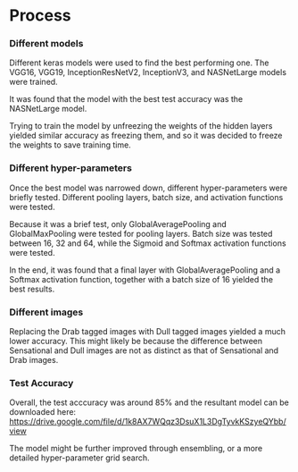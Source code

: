 # Process
### Different models
Different keras models were used to find the best performing one. The VGG16, VGG19, InceptionResNetV2, InceptionV3, and NASNetLarge models were trained.

It was found that the model with the best test accuracy was the NASNetLarge model.

Trying to train the model by unfreezing the weights of the hidden layers yielded similar accuracy as freezing them, and so it was decided to freeze the weights to save training time.

### Different hyper-parameters
Once the best model was narrowed down, different hyper-parameters were briefly tested. Different pooling layers, batch size, and activation functions were tested. 

Because it was a brief test, only GlobalAveragePooling and GlobalMaxPooling were tested for pooling layers. Batch size was tested between 16, 32 and 64, while the Sigmoid and Softmax activation functions were tested.

In the end, it was found that a final layer with GlobalAveragePooling and a Softmax activation function, together with a batch size of 16 yielded the best results.

### Different images
Replacing the Drab tagged images with Dull tagged images yielded a much lower accuracy. This might likely be because the difference between Sensational and Dull images are not as distinct as that of Sensational and Drab images.

### Test Accuracy
Overall, the test acccuracy was around 85% and the resultant model can be downloaded here: https://drive.google.com/file/d/1k8AX7WQqz3DsuX1L3DgTyvkKSzyeQYbb/view

The model might be further improved through ensembling, or a more detailed hyper-parameter grid search.
